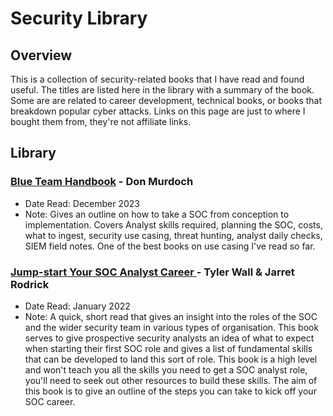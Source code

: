 # Security Library

## Overview

This is a collection of security-related books that I have read and found useful. The titles are listed here in the library with a summary of the book. Some are are related to career development, technical books, or books that breakdown popular cyber attacks. Links on this page are just to where I bought them from, they're not affiliate links.

## Library

### [Blue Team Handbook](https://www.amazon.co.uk/Blue-Team-Handbook-Condensed-Operations/dp/1091493898/ref=sr\_1\_1?crid=3DPC6GWGH4NA5\&keywords=blue+team+handbook\&qid=1702049306\&sprefix=blue+team+handbook%2Caps%2C176\&sr=8-1) - Don Murdoch

* Date Read: December 2023
* Note: Gives an outline on how to take a SOC from conception to implementation. Covers Analyst skills required, planning the SOC, costs, what to ingest, security use casing, threat hunting, analyst daily checks, SIEM field notes. One of the best books on use casing I've read so far.

### [Jump-start Your SOC Analyst Career ](https://www.amazon.co.uk/Jump-start-Your-Analyst-Career-Cybersecurity/dp/1484269039)- Tyler Wall & Jarret Rodrick

* Date Read: January 2022
* Note: A quick, short read that gives an insight into the roles of the SOC and the wider security team in various types of organisation. This book serves to give prospective security analysts an idea of what to expect when starting their first SOC role and gives a list of fundamental skills that can be developed to land this sort of role. This book is a high level and won't teach you all the skills you need to get a SOC analyst role, you'll need to seek out other resources to build these skills. The aim of this book is to give an outline of the steps you can take to kick off your SOC career.

